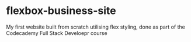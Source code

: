 # flexbox-business-site
My first website built from scratch utilising flex styling, done as part of the Codecademy Full Stack Develoepr course
